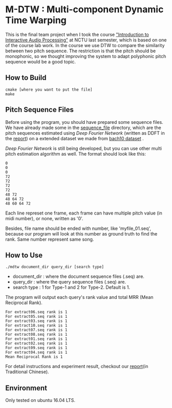 # M-DTW : Multi-component Dynamic Time Warping

This is the final team project when I took the course ["Introduction to Interactive Audio Processing"](http://140.113.13.61/interactive/) at NCTU last semester, 
which is based on one of the course lab work. 
In the course we use DTW to compare the similarity between two pitch sequence.
The restriction is that the pitch should be monophonic, so we thought improving the system to adapt polyphonic pitch sequence would be a good topic.

## How to Build

```
cmake [where you want to put the file]
make
```

## Pitch Sequence Files
Before using the program, you should have prepared some sequence files.
We have already made some in the [sequence_file](sequence_file) directory, which are the pitch sequences estimated using _Deep Fourier Network_ (written as DDFT in the [report](final_report.pdf)) on a extended dataset we made from [bach10 dataset](http://music.cs.northwestern.edu/data/Bach10.html) 
.

_Deep Fourier Network_ is still being developed, but you can use other multi pitch estimation algorithm as well.
The format should look like this:
```
0
0
0
72
72
72
72
48 72
48 64 72
48 60 64 72
```
Each line represet one frame, each frame can have multiple pitch value (in midi number), or none, written as '0'.

Besides, file name should be ended with number, like 'myfile_01.seq', because our program will look at this number as ground truth to find the rank.
Same number represent same song.

## How to Use

```
./mdtw document_dir query_dir [search type]
```

* document_dir : where the document sequence files (.seq) are.
* query_dir : where the query sequence files (.seq) are.
* search type : 1 for Type-1 and 2 for Type-2. Default is 1.

The program will output each query's rank value and total MRR (Mean Reciprocal Rank).
```
For extract06.seq rank is 1
For extract05.seq rank is 1
For extract03.seq rank is 1
For extract10.seq rank is 1
For extract07.seq rank is 1
For extract08.seq rank is 1
For extract01.seq rank is 1
For extract02.seq rank is 1
For extract09.seq rank is 1
For extract04.seq rank is 1
Mean Reciprocal Rank is 1
```

For detail instructions and experiment result,  checkout our [report](final_report.pdf)(in Traditional Chinese).


## Environment

Only tested on ubuntu 16.04 LTS.